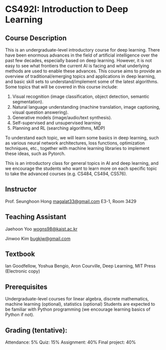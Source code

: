 # CS492I: Introduction to Deep Learning

## Course Description
This is an undergraduate-level introductory course for deep learning. There have been enormous advances in the field of artificial intelligence over the past few decades, especially based on deep learning. However, it is not easy to see what frontiers the current AI is facing and what underlying methods are used to enable these advances. This course aims to provide an overview of traditional/emerging topics and applications in deep learning, and basic skill sets to understand/implement some of the latest algorithms. Some topics that will be covered in this course include:

1. Visual recognition (image classification, object detection, semantic segmentation).
2. Natural language understanding (machine translation, image captioning, visual question answering).
3. Generative models (image/audio/text synthesis).
4. Self-supervised and unsupervised learning
4. Planning and RL (searching algorithms, MDP)

To understand each topic, we will learn some basics in deep learning, such as various neural network architectures, loss functions, optimization techniques, etc., together with machine learning libraries to implement these ideas, such as Pytorch. 

This is an introductory class for general topics in AI and deep learning, and we encourage the students who want to learn more on each specific topic to take the advanced courses (e.g. CS484, CS494, CS576). 

## Instructor
Prof. Seunghoon Hong
magalat33@gmail.com
E3-1, Room 3429

## Teaching Assistant
Jaehoon Yoo
wogns98@kaist.ac.kr

Jinwoo Kim
bugkjw@gmail.com

## Textbook
Ian Goodfellow, Yoshua Bengio, Aron Courville, Deep Learning, MIT Press (Electronic copy)

## Prerequisites
Undergraduate-level courses for linear algebra, discrete mathematics, machine learning (optional), statistics (optional)
Students are expected to be familiar with Python programming (we encourage learning basics of Python if not). 

## Grading (tentative):
Attendance: 5%
Quiz: 15%
Assignment: 40%
Final project: 40%

